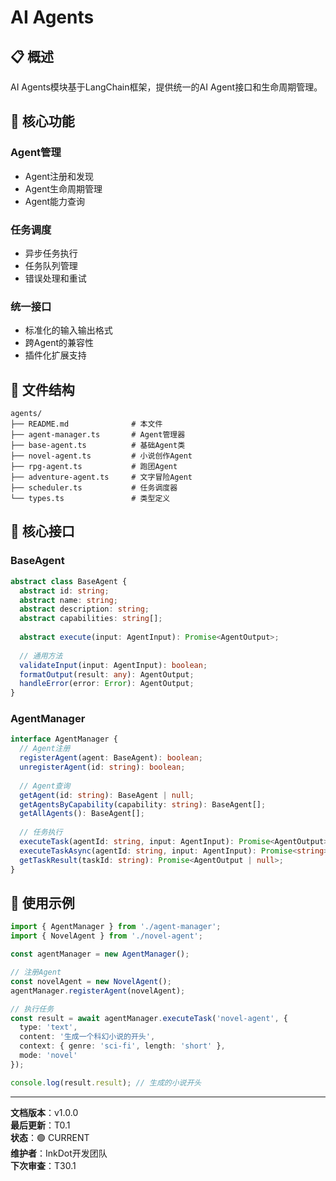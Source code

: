 # AI Agents

## 📋 概述

AI Agents模块基于LangChain框架，提供统一的AI Agent接口和生命周期管理。

## 🎯 核心功能

### Agent管理
- Agent注册和发现
- Agent生命周期管理
- Agent能力查询

### 任务调度
- 异步任务执行
- 任务队列管理
- 错误处理和重试

### 统一接口
- 标准化的输入输出格式
- 跨Agent的兼容性
- 插件化扩展支持

## 📁 文件结构

```
agents/
├── README.md              # 本文件
├── agent-manager.ts       # Agent管理器
├── base-agent.ts          # 基础Agent类
├── novel-agent.ts         # 小说创作Agent
├── rpg-agent.ts           # 跑团Agent
├── adventure-agent.ts     # 文字冒险Agent
├── scheduler.ts           # 任务调度器
└── types.ts               # 类型定义
```

## 🔧 核心接口

### BaseAgent
```typescript
abstract class BaseAgent {
  abstract id: string;
  abstract name: string;
  abstract description: string;
  abstract capabilities: string[];
  
  abstract execute(input: AgentInput): Promise<AgentOutput>;
  
  // 通用方法
  validateInput(input: AgentInput): boolean;
  formatOutput(result: any): AgentOutput;
  handleError(error: Error): AgentOutput;
}
```

### AgentManager
```typescript
interface AgentManager {
  // Agent注册
  registerAgent(agent: BaseAgent): boolean;
  unregisterAgent(id: string): boolean;
  
  // Agent查询
  getAgent(id: string): BaseAgent | null;
  getAgentsByCapability(capability: string): BaseAgent[];
  getAllAgents(): BaseAgent[];
  
  // 任务执行
  executeTask(agentId: string, input: AgentInput): Promise<AgentOutput>;
  executeTaskAsync(agentId: string, input: AgentInput): Promise<string>;
  getTaskResult(taskId: string): Promise<AgentOutput | null>;
}
```

## 🚀 使用示例

```typescript
import { AgentManager } from './agent-manager';
import { NovelAgent } from './novel-agent';

const agentManager = new AgentManager();

// 注册Agent
const novelAgent = new NovelAgent();
agentManager.registerAgent(novelAgent);

// 执行任务
const result = await agentManager.executeTask('novel-agent', {
  type: 'text',
  content: '生成一个科幻小说的开头',
  context: { genre: 'sci-fi', length: 'short' },
  mode: 'novel'
});

console.log(result.result); // 生成的小说开头
```

---

**文档版本**：v1.0.0  
**最后更新**：T0.1  
**状态**：🟢 CURRENT  
**维护者**：InkDot开发团队  
**下次审查**：T30.1
